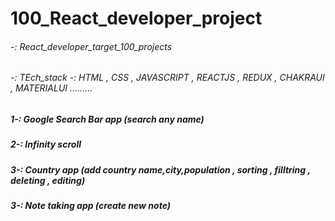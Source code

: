 # 100_React_developer_project

###### -: React_developer_target_100_projects

###### -: TEch_stack -: HTML , CSS , JAVASCRIPT , REACTJS , REDUX , CHAKRAUI , MATERIALUI .........

##### 1-: Google Search Bar app (search any name)

##### 2-: Infinity scroll

##### 3-: Country app (add country name,city,population , sorting , filltring , deleting , editing)

##### 3-: Note taking app (create new note)
